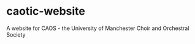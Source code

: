 caotic-website
==============

A website for CAOS - the University of Manchester Choir and Orchestral Society
